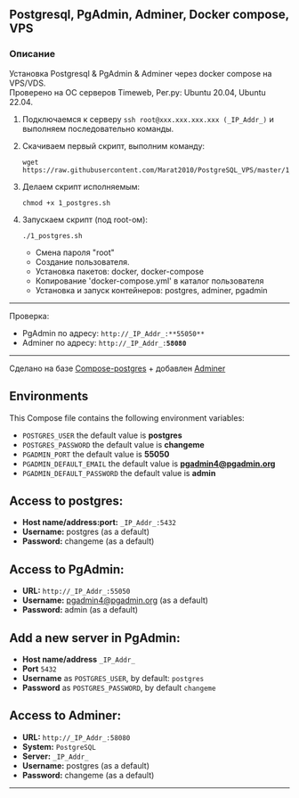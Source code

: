 ## Postgresql, PgAdmin, Adminer, Docker compose, VPS 

### Описание
Установка Postgresql & PgAdmin & Adminer через docker compose на VPS/VDS.  
Проверено на ОС серверов Timeweb, Рег.ру:  Ubuntu 20.04, Ubuntu 22.04.

1. Подключаемся к серверу `ssh root@xxx.xxx.xxx.xxx (_IP_Addr_)` и выполняем последовательно команды.    

2. Скачиваем первый скрипт, выполним команду:  
    ```
    wget https://raw.githubusercontent.com/Marat2010/PostgreSQL_VPS/master/1_postgres.sh
    ```

3. Делаем скрипт исполняемым:  
   ```
   chmod +x 1_postgres.sh
    ```

4. Запускаем скрипт (под root-ом):  
    ```
    ./1_postgres.sh
    ```

    - Смена пароля "root"
    - Создание пользователя.
    - Установка пакетов: docker, docker-compose
    - Копирование 'docker-compose.yml' в каталог пользователя
    - Установка и запуск контейнеров: postgres, adminer, pgadmin

<hr>

Проверка:  
* PgAdmin по адресу: `http://_IP_Addr_:**55050**`  
* Adminer по адресу: `http://_IP_Addr_:`**`58080`**  

<hr>

Сделано на базе <a href='https://github.com/khezen/compose-postgres'>Compose-postgres</a> + добавлен <a href='https://hub.docker.com/_/adminer'>Adminer</a>

## Environments
This Compose file contains the following environment variables:

* `POSTGRES_USER` the default value is **postgres**
* `POSTGRES_PASSWORD` the default value is **changeme**
* `PGADMIN_PORT` the default value is **55050**
* `PGADMIN_DEFAULT_EMAIL` the default value is **pgadmin4@pgadmin.org**
* `PGADMIN_DEFAULT_PASSWORD` the default value is **admin**

## Access to postgres: 
* **Host name/address:port:** `_IP_Addr_:5432`
* **Username:** postgres (as a default)
* **Password:** changeme (as a default)

## Access to PgAdmin: 
* **URL:** `http://_IP_Addr_:55050`
* **Username:** pgadmin4@pgadmin.org (as a default)
* **Password:** admin (as a default)

## Add a new server in PgAdmin:
* **Host name/address** `_IP_Addr_`
* **Port** `5432`
* **Username** as `POSTGRES_USER`, by default: `postgres`
* **Password** as `POSTGRES_PASSWORD`, by default `changeme`

## Access to Adminer: 
* **URL:** `http://_IP_Addr_:58080`
* **System:** `PostgreSQL`
* **Server:** `_IP_Addr_`
* **Username:** postgres (as a default)
* **Password:** changeme (as a default)
<hr>

